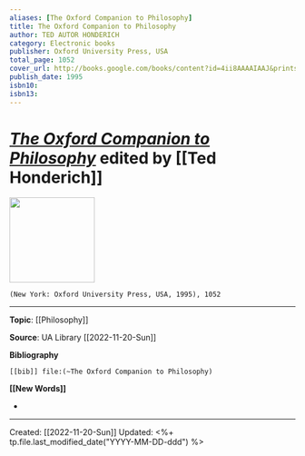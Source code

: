 ```yaml
---
aliases: [The Oxford Companion to Philosophy]
title: The Oxford Companion to Philosophy
author: TED AUTOR HONDERICH
category: Electronic books
publisher: Oxford University Press, USA
total_page: 1052
cover_url: http://books.google.com/books/content?id=4ii8AAAAIAAJ&printsec=frontcover&img=1&zoom=1&source=gbs_api
publish_date: 1995
isbn10: 
isbn13:
---
```

# *[The Oxford Companion to Philosophy]()* edited by [[Ted Honderich]]

<img src="http://books.google.com/books/content?id=4ii8AAAAIAAJ&printsec=frontcover&img=1&zoom=1&source=gbs_api" width=150>

`(New York: Oxford University Press, USA, 1995), 1052`


--- 
**Topic**: [[Philosophy]]

**Source**: UA Library [[2022-11-20-Sun]]

**Bibliography**

```query
[[bib]] file:(~The Oxford Companion to Philosophy)
```
 

**[[New Words]]**

- 

---
Created: [[2022-11-20-Sun]]
Updated: <%+ tp.file.last_modified_date("YYYY-MM-DD-ddd") %>
